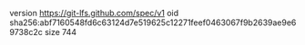 version https://git-lfs.github.com/spec/v1
oid sha256:abf7160548fd6c63124d7e519625c12271feef0463067f9b2639ae9e69738c2c
size 744
